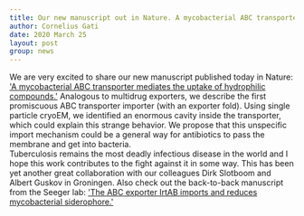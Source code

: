 ```yaml
---
title: Our new manuscript out in Nature. A mycobacterial ABC transporter mediates the uptake of hydrophilic compounds.!
author: Cornelius Gati
date: 2020 March 25
layout: post
group: news
---
```


We are very excited to share our new manuscript published today in Nature: ['A mycobacterial ABC transporter mediates the uptake of hydrophilic compounds.'](https://www.nature.com/articles/s41586-020-2072-8) Analogous to multidrug exporters, we describe the first promiscuous ABC transporter importer (with an exporter fold). Using single particle cryoEM, we identified an enormous cavity inside the transporter, which could explain this strange behavior. We propose that this unspecific import mechanism could be a general way for antibiotics to pass the membrane and get into bacteria.
<br/>
Tuberculosis remains the most deadly infectious disease in the world and I hope this work contributes to the fight against it in some way. This has been yet another great collaboration with our colleagues Dirk Slotboom and Albert Guskov in Groningen. Also check out the back-to-back manuscript from the Seeger lab: ['The ABC exporter IrtAB imports and reduces mycobacterial siderophore.'](https://www.nature.com/articles/s41586-020-2136-9)
